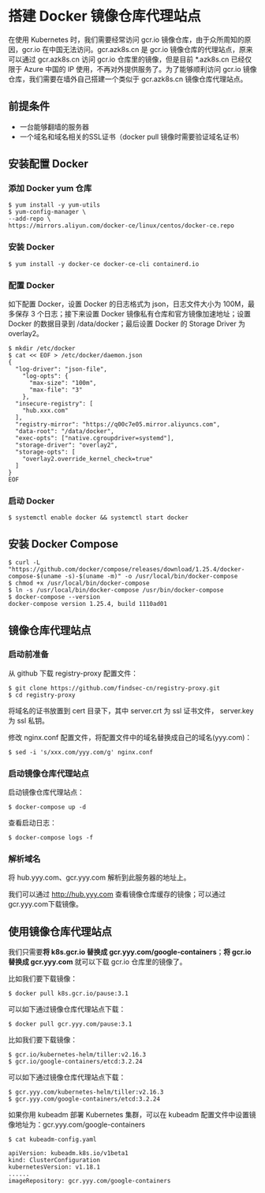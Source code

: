 # 搭建 Docker 镜像仓库代理站点

在使用 Kubernetes 时，我们需要经常访问 gcr.io 镜像仓库，由于众所周知的原因，gcr.io 在中国无法访问。gcr.azk8s.cn 是 gcr.io 镜像仓库的代理站点，原来可以通过 gcr.azk8s.cn 访问 gcr.io 仓库里的镜像，但是目前 *.azk8s.cn 已经仅限于 Azure 中国的 IP 使用，不再对外提供服务了。为了能够顺利访问 gcr.io 镜像仓库，我们需要在墙外自己搭建一个类似于 gcr.azk8s.cn 镜像仓库代理站点。

## 前提条件

- 一台能够翻墙的服务器
- 一个域名和域名相关的SSL证书（docker pull 镜像时需要验证域名证书）

## 安装配置 Docker

### 添加 Docker yum 仓库

    $ yum install -y yum-utils
    $ yum-config-manager \
    --add-repo \
    https://mirrors.aliyun.com/docker-ce/linux/centos/docker-ce.repo

### 安装 Docker

    $ yum install -y docker-ce docker-ce-cli containerd.io

### 配置 Docker

如下配置 Docker，设置 Docker 的日志格式为 json，日志文件大小为 100M，最多保存 3 个日志；接下来设置 Docker 镜像私有仓库和官方镜像加速地址；设置 Docker 的数据目录到 /data/docker；最后设置 Docker 的 Storage Driver 为 overlay2。

    $ mkdir /etc/docker
    $ cat << EOF > /etc/docker/daemon.json
    {
      "log-driver": "json-file",
        "log-opts": {
          "max-size": "100m",
          "max-file": "3"
        },
      "insecure-registry": [
        "hub.xxx.com"
      ],
      "registry-mirror": "https://q00c7e05.mirror.aliyuncs.com",
      "data-root": "/data/docker",
      "exec-opts": ["native.cgroupdriver=systemd"],
      "storage-driver": "overlay2",
      "storage-opts": [
        "overlay2.override_kernel_check=true"
      ]
    }
    EOF

### 启动 Docker

    $ systemctl enable docker && systemctl start docker

## 安装 Docker Compose

    $ curl -L "https://github.com/docker/compose/releases/download/1.25.4/docker-compose-$(uname -s)-$(uname -m)" -o /usr/local/bin/docker-compose
    $ chmod +x /usr/local/bin/docker-compose
    $ ln -s /usr/local/bin/docker-compose /usr/bin/docker-compose
    $ docker-compose --version
    docker-compose version 1.25.4, build 1110ad01

## 镜像仓库代理站点

### 启动前准备

从 github 下载 registry-proxy 配置文件：

    $ git clone https://github.com/findsec-cn/registry-proxy.git
    $ cd registry-proxy

将域名的证书放置到 cert 目录下，其中 server.crt 为 ssl 证书文件， server.key 为 ssl 私钥。

修改 nginx.conf 配置文件，将配置文件中的域名替换成自己的域名(yyy.com)：

    $ sed -i 's/xxx.com/yyy.com/g' nginx.conf

### 启动镜像仓库代理站点

启动镜像仓库代理站点：

    $ docker-compose up -d

查看启动日志：

    $ docker-compose logs -f

### 解析域名

将 hub.yyy.com、gcr.yyy.com 解析到此服务器的地址上。

我们可以通过 http://hub.yyy.com 查看镜像仓库缓存的镜像；可以通过gcr.yyy.com下载镜像。

## 使用镜像仓库代理站点

我们只需要**将 k8s.gcr.io 替换成 gcr.yyy.com/google-containers**；**将 gcr.io 替换成 gcr.yyy.com** 就可以下载 gcr.io 仓库里的镜像了。

比如我们要下载镜像：

    $ docker pull k8s.gcr.io/pause:3.1

可以如下通过镜像仓库代理站点下载：

    $ docker pull gcr.yyy.com/pause:3.1

比如我们要下载镜像：

    $ gcr.io/kubernetes-helm/tiller:v2.16.3
    $ gcr.io/google-containers/etcd:3.2.24

可以如下通过镜像仓库代理站点下载：

    $ gcr.yyy.com/kubernetes-helm/tiller:v2.16.3
    $ gcr.yyy.com/google-containers/etcd:3.2.24

如果你用 kubeadm 部署 Kubernetes 集群，可以在 kubeadm 配置文件中设置镜像地址为：gcr.yyy.com/google-containers

    $ cat kubeadm-config.yaml

    apiVersion: kubeadm.k8s.io/v1beta1
    kind: ClusterConfiguration
    kubernetesVersion: v1.18.1
    ......
    imageRepository: gcr.yyy.com/google-containers
